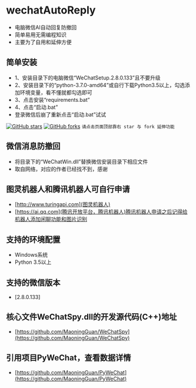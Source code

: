 # wechatAutoReply
* 电脑微信AI自动回复防撤回
* 简单易用无需编程知识
* 主要为了自用和延伸方便

## 简单安装
* 1、安装目录下的电脑微信“WeChatSetup.2.8.0.133”且不要升级
* 2、安装目录下的“python-3.7.0-amd64”或自行下载Python3.5以上，勾选添加环境变量，看不懂就都勾选即可
* 3、点击安装“requirements.bat”
* 4、点击“启动.bat”
* 登录微信后崩了重新点击“启动.bat”试试

[![GitHub stars](https://img.shields.io/github/stars/LanioHe/wechatAutoReply.svg?style=social)](https://github.com/LanioHe/wechatAutoReply/stargazers)     [![GitHub forks](https://img.shields.io/github/forks/LanioHe/wechatAutoReply.svg?style=social)](https://github.com/LanioHe/wechatAutoReply/network/members)  `请点击页面顶部靠右 star 与 fork 延伸功能`

## 微信消息防撤回
* 将目录下的“WeChatWin.dll”替换微信安装目录下相应文件
* 取自网络，对应的作者已经找不到，感谢

## 图灵机器人和腾讯机器人可自行申请
* [http://www.turingapi.com](图灵机器人)
* [https://ai.qq.com](腾讯开放平台，腾讯机器人)腾讯机器人申请之后记得给机器人添加闲聊功能和图片识别

## 支持的环境配置
* Windows系统
* Python 3.5以上

## 支持的微信版本
* [2.8.0.133]

## 核心文件WeChatSpy.dll的开发源代码(C++)地址
* [https://github.com/MaoningGuan/WeChatSpy](https://github.com/MaoningGuan/WeChatSpy)
## 引用项目PyWeChat，查看数据详情
* [https://github.com/MaoningGuan/PyWeChat](https://github.com/MaoningGuan/PyWeChat)
